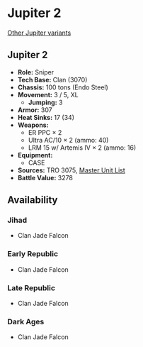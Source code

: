 # Jupiter 2

[Other Jupiter variants](../jupiter.md)

## Jupiter 2
- **Role:** Sniper
- **Tech Base:** Clan (3070)
- **Chassis:** 100 tons (Endo Steel)
- **Movement:** 3 / 5, XL
  - **Jumping:** 3
- **Armor:** 307
- **Heat Sinks:** 17 (34)
- **Weapons:**
  - ER PPC × 2
  - Ultra AC/10 × 2 (ammo: 40)
  - LRM 15 w/ Artemis IV × 2 (ammo: 16)
- **Equipment:**
  - CASE
- **Sources:** TRO 3075, [Master Unit List](http://masterunitlist.info/Unit/Details/1726/jupiter-2)
- **Battle Value:** 3278

## Availability

### Jihad
- Clan Jade Falcon

### Early Republic
- Clan Jade Falcon

### Late Republic
- Clan Jade Falcon

### Dark Ages
- Clan Jade Falcon


